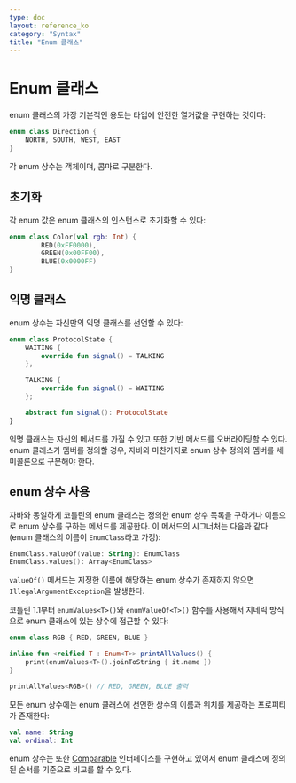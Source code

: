 ```yaml
---
type: doc
layout: reference_ko
category: "Syntax"
title: "Enum 클래스"
---
```


# Enum 클래스

enum 클래스의 가장 기본적인 용도는 타입에 안전한 열거값을 구현하는 것이다:

``` kotlin
enum class Direction {
    NORTH, SOUTH, WEST, EAST
}
```

각 enum 상수는 객체이며, 콤마로 구분한다.

## 초기화

각 enum 값은 enum 클래스의 인스턴스로 초기화할 수 있다:

``` kotlin
enum class Color(val rgb: Int) {
        RED(0xFF0000),
        GREEN(0x00FF00),
        BLUE(0x0000FF)
}
```

## 익명 클래스

enum 상수는 자신만의 익명 클래스를 선언할 수 있다:

``` kotlin
enum class ProtocolState {
    WAITING {
        override fun signal() = TALKING
    },

    TALKING {
        override fun signal() = WAITING
    };

    abstract fun signal(): ProtocolState
}
```

익명 클래스는 자신의 메서드를 가질 수 있고 또한 기반 메서드를 오버라이딩할 수 있다.
enum 클래스가 멤버를 정의할 경우, 자바와 마찬가지로 enum 상수 정의와 멤버를 세미콜론으로 구분해야 한다.

## enum 상수 사용

자바와 동일하게 코틀린의 enum 클래스는 정의한 enum 상수 목록을 구하거나 이름으로 enum 상수를 구하는
메서드를 제공한다. 이 메서드의 시그너처는 다음과 같다(enum 클래스의 이름이 `EnumClass`라고 가정):

``` kotlin
EnumClass.valueOf(value: String): EnumClass
EnumClass.values(): Array<EnumClass>
```

`valueOf()` 메서드는 지정한 이름에 해당하는 enum 상수가 존재하지 않으면 `IllegalArgumentException`을 발생한다.

코틀린 1.1부터 `enumValues<T>()`와 `enumValueOf<T>()` 함수를 사용해서 지네릭 방식으로 enum 클래스에 있는 상수에 접근할 수 있다:

``` kotlin
enum class RGB { RED, GREEN, BLUE }

inline fun <reified T : Enum<T>> printAllValues() {
    print(enumValues<T>().joinToString { it.name })
}

printAllValues<RGB>() // RED, GREEN, BLUE 출력
```

모든 enum 상수에는 enum 클래스에 선언한 상수의 이름과 위치를 제공하는 프로퍼티가 존재한다:

``` kotlin
val name: String
val ordinal: Int
```

enum 상수는 또한 [Comparable](/api/latest/jvm/stdlib/kotlin/-comparable/index.html) 인터페이스를 구현하고 있어서
enum 클래스에 정의된 순서를 기준으로 비교를 할 수 있다.
